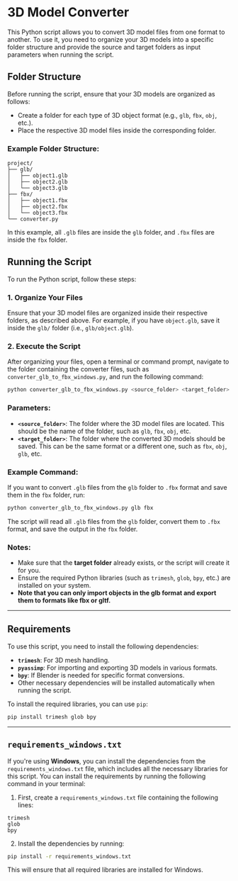 # 3D Model Converter

This Python script allows you to convert 3D model files from one format to another. To use it, you need to organize your 3D models into a specific folder structure and provide the source and target folders as input parameters when running the script.

## Folder Structure

Before running the script, ensure that your 3D models are organized as follows:

- Create a folder for each type of 3D object format (e.g., `glb`, `fbx`, `obj`, etc.).
- Place the respective 3D model files inside the corresponding folder.


### Example Folder Structure:

```
project/
├── glb/
│   ├── object1.glb
│   ├── object2.glb
│   └── object3.glb
├── fbx/
│   ├── object1.fbx
│   ├── object2.fbx
│   └── object3.fbx
└── converter.py
```

In this example, all `.glb` files are inside the `glb` folder, and `.fbx` files are inside the `fbx` folder. 

## Running the Script

To run the Python script, follow these steps:

### 1. Organize Your Files

Ensure that your 3D model files are organized inside their respective folders, as described above. For example, if you have `object.glb`, save it inside the `glb/` folder (i.e., `glb/object.glb`).

### 2. Execute the Script

After organizing your files, open a terminal or command prompt, navigate to the folder containing the converter files, such as  `converter_glb_to_fbx_windows.py`, and run the following command:

```bash
python converter_glb_to_fbx_windows.py <source_folder> <target_folder>
```

### Parameters:
- **`<source_folder>`**: The folder where the 3D model files are located. This should be the name of the folder, such as `glb`, `fbx`, `obj`, etc.
- **`<target_folder>`**: The folder where the converted 3D models should be saved. This can be the same format or a different one, such as `fbx`, `obj`, `glb`, etc.

### Example Command:
If you want to convert `.glb` files from the `glb` folder to `.fbx` format and save them in the `fbx` folder, run:

```bash
python converter_glb_to_fbx_windows.py glb fbx
```

The script will read all `.glb` files from the `glb` folder, convert them to `.fbx` format, and save the output in the `fbx` folder.

### Notes:
- Make sure that the **target folder** already exists, or the script will create it for you.
- Ensure the required Python libraries (such as `trimesh`, `glob`, `bpy`, etc.) are installed on your system.
- **Note that you can only import objects in the glb format and export them to formats like fbx or gltf.**

---

## Requirements

To use this script, you need to install the following dependencies:

- **`trimesh`**: For 3D mesh handling.
- **`pyassimp`**: For importing and exporting 3D models in various formats.
- **`bpy`**: If Blender is needed for specific format conversions.
- Other necessary dependencies will be installed automatically when running the script.

To install the required libraries, you can use `pip`:

```bash
pip install trimesh glob bpy
```

---

## `requirements_windows.txt`

If you're using **Windows**, you can install the dependencies from the `requirements_windows.txt` file, which includes all the necessary libraries for this script. You can install the requirements by running the following command in your terminal:

1. First, create a `requirements_windows.txt` file containing the following lines:

```
trimesh
glob
bpy
```

2. Install the dependencies by running:

```bash
pip install -r requirements_windows.txt
```

This will ensure that all required libraries are installed for Windows.
